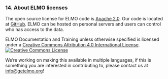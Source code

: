 ### 14. About ELMO licenses

The open source license for ELMO code is [Apache 2.0](https://www.apache.org/licenses/LICENSE-2.0). Our code is located at [GitHub](https://github.com/thecartercenter/elmo). ELMO can be hosted on personal servers and users can control who has access to the data.

ELMO Documentation and Training unless otherwise specified is licensed under a [Creative Commons Attribution 4.0 International License](http://creativecommons.org/licenses/by/4.0/). [![Creative Commons License](https://i.creativecommons.org/l/by/4.0/80x15.png)](http://creativecommons.org/licenses/by/4.0/)

We’re working on making this available in multiple languages, if this is something you are interested in contributing to, please contact us at info@getelmo.org!
